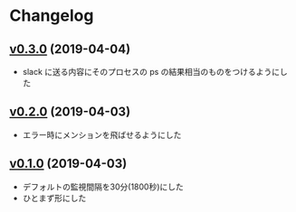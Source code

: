 # Changelog

## [v0.3.0](https://github.com/kunit/cmdspy/compare/v0.2.0...v0.3.0) (2019-04-04)

- slack に送る内容にそのプロセスの ps の結果相当のものをつけるようにした

## [v0.2.0](https://github.com/kunit/cmdspy/compare/v0.1.0...v0.2.0) (2019-04-03)

- エラー時にメンションを飛ばせるようにした

## [v0.1.0](https://github.com/kunit/cmdspy/compare/bd4c4bae58b3...v0.1.0) (2019-04-03)

- デフォルトの監視間隔を30分(1800秒)にした
- ひとまず形にした

